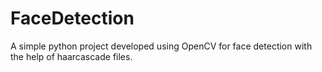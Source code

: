 # FaceDetection
A simple python project developed using OpenCV for face detection with the help of haarcascade files.
